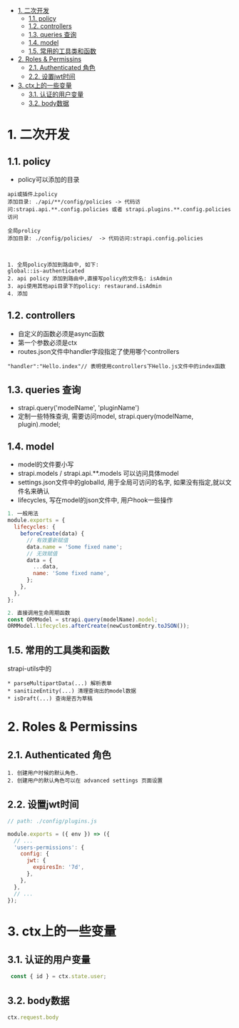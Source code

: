 - [1. 二次开发](#1-二次开发)
  - [1.1. policy](#11-policy)
  - [1.2. controllers](#12-controllers)
  - [1.3. queries 查询](#13-queries-查询)
  - [1.4. model](#14-model)
  - [1.5. 常用的工具类和函数](#15-常用的工具类和函数)
- [2. Roles & Permissins](#2-roles--permissins)
  - [2.1. Authenticated 角色](#21-authenticated-角色)
  - [2.2. 设置jwt时间](#22-设置jwt时间)
- [3. ctx上的一些变量](#3-ctx上的一些变量)
  - [3.1. 认证的用户变量](#31-认证的用户变量)
  - [3.2. body数据](#32-body数据)

# 1. 二次开发
## 1.1. policy
* policy可以添加的目录
```
api或插件上policy
添加目录: ./api/**/config/policies -> 代码访问:strapi.api.**.config.policies 或者 strapi.plugins.**.config.policies 访问

全局prolicy 
添加目录: ./config/policies/  -> 代码访问:strapi.config.policies



1. 全局policy添加到路由中, 如下: 
global::is-authenticated
2. api policy 添加到路由中,直接写policy的文件名: isAdmin
3. api使用其他api目录下的policy: restaurand.isAdmin
4. 添加

```

## 1.2. controllers
* 自定义的函数必须是async函数
* 第一个参数必须是ctx
* routes.json文件中handler字段指定了使用哪个controllers
```
"handler":"Hello.index"// 表明使用controllers下Hello.js文件中的index函数
```

## 1.3. queries 查询
* strapi.query('modelName', 'pluginName')
* 定制一些特殊查询, 需要访问model, strapi.query(modelName, plugin).model;

## 1.4. model
* model的文件要小写
* strapi.models / strapi.api.**.models 可以访问具体model
* settings.json文件中的globalId,  用于全局可访问的名字, 如果没有指定,就以文件名来确认
* lifecycles, 写在model的json文件中, 用户hook一些操作
``` javascript
1. 一般用法
module.exports = {
  lifecycles: {
    beforeCreate(data) {
      // 有效重新赋值
      data.name = 'Some fixed name';
      // 无效赋值
      data = {
        ...data,
        name: 'Some fixed name',
      };
    },
  },
};

2. 直接调用生命周期函数
const ORMModel = strapi.query(modelName).model;
ORMModel.lifecycles.afterCreate(newCustomEntry.toJSON());
```


## 1.5. 常用的工具类和函数
strapi-utils中的
```
* parseMultipartData(...) 解析表单
* sanitizeEntity(...) 清理查询出的model数据
* isDraft(...) 查询是否为草稿
```




# 2. Roles & Permissins
## 2.1. Authenticated 角色
```
1. 创建用户时候的默认角色.
2. 创建用户的默认角色可以在 advanced settings 页面设置
```
## 2.2. 设置jwt时间
```js
// path: ./config/plugins.js

module.exports = ({ env }) => ({
  // ...
  'users-permissions': {
    config: {
      jwt: {
        expiresIn: '7d',
      },
    },
  },
  // ...
});
```





# 3. ctx上的一些变量
## 3.1. 认证的用户变量
```js
 const { id } = ctx.state.user;
```
## 3.2. body数据
```js
ctx.request.body
```

